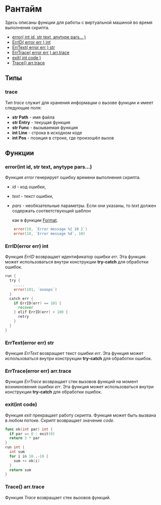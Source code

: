 # Рантайм

Здесь описаны функции для работы с виртуальной машиной во время выполнения скрипта.

* [error\( int id, str text, anytype pars... \)](runtime.md#error-int-id-str-text-anytype-pars)
* [ErrID\( error err \) int](runtime.md#errid-error-err-int)
* [ErrText\( error err \) str](runtime.md#errtext-error-err-str)
* [ErrTrace\( error err \) arr.trace](runtime.md#errtrace-error-err-arr-trace)
* [exit\( int code \)](runtime.md#exit-int-code)
* [Trace\(\) arr.trace](runtime.md#trace-arr-trace)

## Типы

### trace

Тип _trace_ служит для хранения информации о вызове функции и имеет следующие поля:

* **str Path** - имя файла
* **str Entry** - текущая функция
* **str Func** - вызываемая функция
* **int Line** - строка в исходном коде
* **int Pos** - позиция в строке, где произошёл вызов

## Функции

### error\(int id, str text, anytype pars...\)

Функция _error_ генерирует ошибку времени выполнения скрипта.

* _id_ - код ошибки,
* _text_ - текст ошибки,
* _pars_ - необязательные параметры. Если они указаны, то _text_ должен содержать соответствующий шаблон

  как в функции [Format](https://gentee.github.io/docs-gentee-ru/stdlib/string#formatstr-s-anytype-args-str).

```go
    error(10, `Error message %{ 10 }`)
    error(10, `Error message %d`, 10)
```

### ErrID\(error err\) int

Функция _ErrID_ возвращает идентификатор ошибки _err_. Эта функция может использоваться внутри конструкции **try-catch** для обработки ошибок.

```go
run {
  try {
    .....
    error(101, `oooops`)
  }
  catch err {
    if ErrID(err) == 101 {
      recover
    } elif ErrID(err) < 100 {
      retry
    }
  }
}
```

### ErrText\(error err\) str

Функция _ErrText_ возвращает текст ошибки _err_. Эта функция может использоваться внутри конструкции **try-catch** для обработки ошибок.

### ErrTrace\(error err\) arr.trace

Функция _ErrTrace_ возвращает стек вызовов функций на момент возникновения ошибки _err_. Эта функция может использоваться внутри конструкции **try-catch** для обработки ошибок.

### exit\(int code\)

Функция _exit_ прекращает работу скрипта. Функция может быть вызвана в любом потоке. Скрипт возвращает значение _code_.

```go
func ok(int par) int {
  if par == 0 : exit(0)
  return 3 * par
}
run int {
  int sum
  for i in 10..-10 {
    sum += ok(i)
  }
  return sum
}
```

### Trace\(\) arr.trace

Функция _Trace_ возвращает стек вызовов функций.

